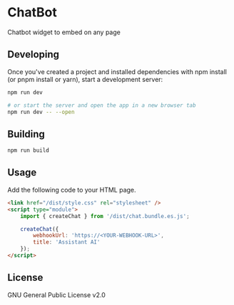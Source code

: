 # ChatBot
Chatbot widget to embed on any page

## Developing
Once you've created a project and installed dependencies with npm install (or pnpm install or yarn), start a development server:
```sh
npm run dev

# or start the server and open the app in a new browser tab
npm run dev -- --open
```

## Building
```sh
npm run build
```

## Usage
Add the following code to your HTML page.
```html
<link href="/dist/style.css" rel="stylesheet" />
<script type="module">
	import { createChat } from '/dist/chat.bundle.es.js';

	createChat({
		webhookUrl: 'https://<YOUR-WEBHOOK-URL>',
		title: 'Assistant AI'
	});
</script>
```

## License

GNU General Public License v2.0 
